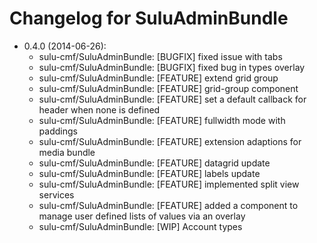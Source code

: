 # Changelog for SuluAdminBundle

* 0.4.0 (2014-06-26):
  * sulu-cmf/SuluAdminBundle: [BUGFIX] fixed issue with tabs
  * sulu-cmf/SuluAdminBundle: [BUGFIX] fixed bug in types overlay
  * sulu-cmf/SuluAdminBundle: [FEATURE] extend grid group
  * sulu-cmf/SuluAdminBundle: [FEATURE] grid-group component
  * sulu-cmf/SuluAdminBundle: [FEATURE] set a default callback for header when none is defined
  * sulu-cmf/SuluAdminBundle: [FEATURE] fullwidth mode with paddings
  * sulu-cmf/SuluAdminBundle: [FEATURE] extension adaptions for media bundle
  * sulu-cmf/SuluAdminBundle: [FEATURE] datagrid update
  * sulu-cmf/SuluAdminBundle: [FEATURE] labels update
  * sulu-cmf/SuluAdminBundle: [FEATURE] implemented split view services
  * sulu-cmf/SuluAdminBundle: [FEATURE] added a component to manage user defined lists of values via an overlay
  * sulu-cmf/SuluAdminBundle: [WIP] Account types
